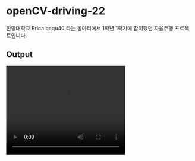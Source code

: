 # openCV-driving-22
한양대학교 Erica baqu4이라는 동아리에서 1학년 1학기에 참여했던 자율주행 프로젝트입니다. 

## Output
<video src="source/output_16_line.mp4" width="320" height="240"></video>
